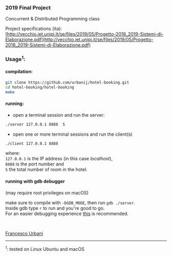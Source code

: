 ### 2019 Final Project
Concurrent & Distributed Programming class

Project specifications (ita):<br>
[http://vecchio.iet.unipi.it/se/files/2019/05/Progetto-2018_2019-Sistemi-di-Elaborazione.pdf](http://vecchio.iet.unipi.it/se/files/2019/05/Progetto-2018_2019-Sistemi-di-Elaborazione.pdf)


### Usage<sup>1</sup>:

#### compilation:
```sh
git clone https://github.com/urbanij/hotel-booking.git
cd hotel-booking/hotel-booking
make
```
#### running:
- open a terminal session and run the server: <br>
```sh
./server 127.0.0.1 8888  5
```
- open one or more terminal sessions and run the client(s)<br>
```sh
./client 127.0.0.1 8888
```
where:<br>
`127.0.0.1` is the IP address (in this case _localhost_),<br> 
`8888` is the port number and <br>
`5` the total number of room in the hotel.<br>


#### running with gdb debugger
(may require root privileges on macOS)

make sure to compile with `-DGDB_MODE`, then run `gdb ./server`.<br>
Inside gdb type `r` to run and you're good to go.<br> For an easier debugging experience [this](https://github.com/cyrus-and/gdb-dashboard) is recommended.


<br>

[Francesco Urbani](https://urbanij.github.io/)

---
<sup>1</sup>: tested on Linux Ubuntu and macOS